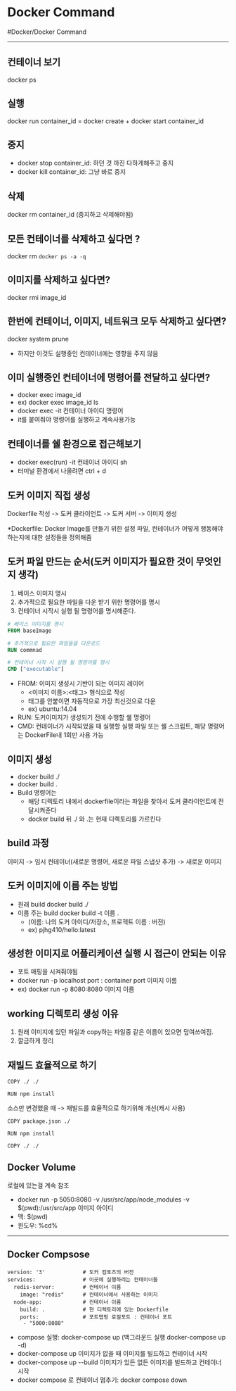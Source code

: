 # Docker Command
#Docker/Docker Command

---
## 컨테이너 보기
docker ps

## 실행
docker run container_id = docker create + docker start container_id

## 중지 
- docker stop container_id: 하던 것 까진 다하게해주고 중지
- docker kill container_id: 그냥 바로 중지

## 삭제
docker rm container_id (중지하고 삭제해야됨)

## 모든 컨테이너를 삭제하고 싶다면 ?
docker rm `docker ps -a -q`

## 이미지를 삭제하고 싶다면?
docker rmi image_id

## 한번에 컨테이너, 이미지, 네트워크 모두 삭제하고 싶다면?
docker system prune
- 하지만 이것도 실행중인 컨테이너에는 영향을 주지 않음

## 이미 실행중인 컨테이너에 명령어를 전달하고 싶다면?
- docker exec image_id
- ex) docker exec image_id ls
- docker exec -it 컨테이너 아이디 명령어
- it를 붙여줘야 명령어를 실행하고 계속사용가능

## 컨테이너를 쉘 환경으로 접근해보기
- docker exec(run) -it 컨테이너 아이디 sh
- 터미널 환경에서 나올려면 ctrl + d

## 도커 이미지 직접 생성
Dockerfile 작성 -> 도커 클라이언트 -> 도커 서버 -> 이미지 생성

*Dockerfile: Docker Image를 만들기 위한 설정 파일, 컨테이너가 어떻게 행동해야 하는지에 대한 설정들을 정의해줌

## 도커 파일 만드는 순서(도커 이미지가 필요한 것이 무엇인지 생각)
1. 베이스 이미지 명시
2. 추가적으로 필요한 파일을 다운 받기 위한 명령어를 명시
3. 컨테이너 시작시 실행 될 명령어를 명시해준다.

```Dockerfile
# 베이스 이미지를 명시
FROM baseImage

# 추가적으로 필요한 파일들을 다운로드
RUN commnad

# 컨테이너 시작 시 실행 될 명령어를 명시
CMD ["executable"]
```
- FROM: 이미지 생성시 기반이 되는 이미지 레이어
    - <이미지 이름>:<태그> 형식으로 작성
    - 태그를 안붙이면 자동적으로 가장 최신것으로 다운
    - ex) ubuntu:14.04
- RUN: 도커이미지가 생성되기 전에 수행할 쉘 명령어
- CMD: 컨테이너가 시작되었을 때 실행할 실행 파일 또는 쉘 스크립트, 해당 명령어는 DockerFile내 1회만 사용 가능

## 이미지 생성 
- docker build ./ 
- docker build .
- Build 명령어는
    - 해당 디렉토리 내에서 dockerfile이라는 파일을 찾아서 도커 클라이언트에 전달시켜준다
    - docker build 뒤 ./ 와 .는 현재 디렉토리를 가르킨다

## build 과정
이미지 -> 임시 컨테이너(새로운 명령어, 새로운 파일 스냅샷 추가) -> 새로운 이미지

## 도커 이미지에 이름 주는 방법
- 원래 build docker build ./ 
- 이름 주는 build docker build -t 이름 .
    - (이름: 나의 도커 아이디/저장소, 프로젝트 이름 : 버전)
    - ex) pjhg410/hello:latest

## 생성한 이미지로 어플리케이션 실행 시 접근이 안되는 이유
- 포트 매핑을 시켜줘야됨
- docker run -p localhost port : container port 이미지 이름
- ex) docker run -p 8080:8080 이미지 이름

## working 디렉토리 생성 이유
1. 원래 이미지에 있던 파일과 copy하는 파일중 같은 이름이 있으면 덮여쓰여짐.
2. 깔금하게 정리 


## 재빌드 효율적으로 하기 
```docker
COPY ./ ./

RUN npm install
```
소스만 변경했을 때 -> 재빌드를 효율적으로 하기위해 개선(캐시 사용)
```docker
COPY package.json ./

RUN npm install

COPY ./ ./
```

## Docker Volume
로컬에 있는걸 계속 참조
- docker run -p 5050:8080 -v /usr/src/app/node_modules -v $(pwd):/usr/src/app 이미지 아이디
- 맥: $(pwd)
- 윈도우: %cd%

---
## Docker Compsose
```docker compose
version: '3'            # 도커 컴포즈의 버전
services:               # 이곳에 실행하려는 컨테이너들
  redis-server:         # 컨테이너 이름
    image: "redis"      # 컨테이너에서 사용하는 이미지
  node-app:             # 컨테이너 이름
    build: .            # 현 디렉토리에 있는 Dockerfile
    ports:              # 포트맵핑 로컬포트 : 컨테이너 포트
     - "5000:8080" 
```
- compose 실행: docker-compose up (백그라운드 실행 docker-compose up -d)
- docker-compose up 이미지가 없을 때 이미지를 빌드하고 컨테이너 시작
- docker-compose up --build 이미지가 있든 없든 이미지를 빌드하고 컨테이너 시작
- docker compose 로 컨테이너 멈추기: docker compose down